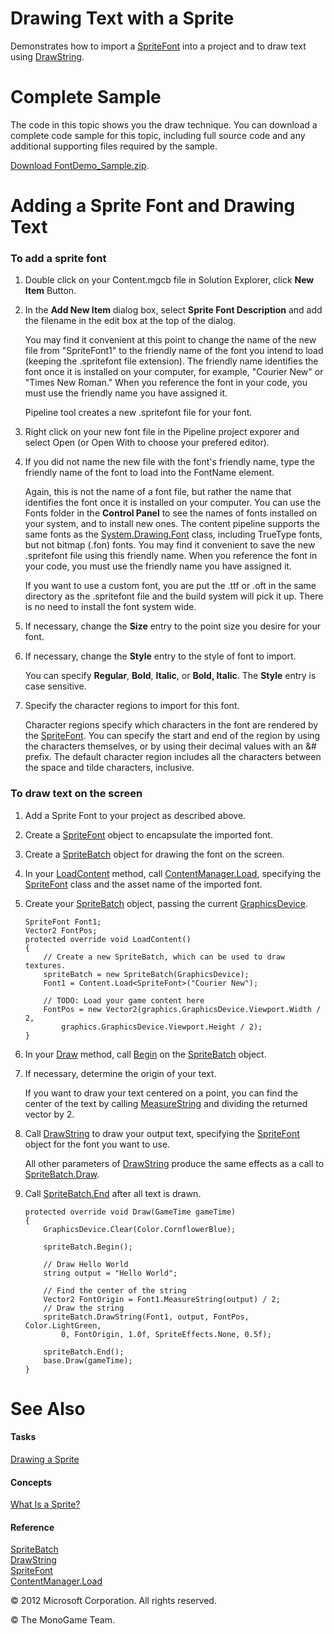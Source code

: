

# Drawing Text with a Sprite

Demonstrates how to import a [SpriteFont](xref:Microsoft.Xna.Framework.Graphics.SpriteFont) into a project and to draw text using [DrawString](xref:Microsoft.Xna.Framework.Graphics.SpriteBatch.DrawString).

# Complete Sample

The code in this topic shows you the draw technique. You can download a complete code sample for this topic, including full source code and any additional supporting files required by the sample.

[Download FontDemo_Sample.zip](http://go.microsoft.com/fwlink/?LinkId=258699).

# Adding a Sprite Font and Drawing Text

### To add a sprite font

1.  Double click on your Content.mgcb file in Solution Explorer, click **New Item** Button.
    
2.  In the **Add New Item** dialog box, select **Sprite Font Description** and add the filename in the edit box at the top of the dialog.
    
    You may find it convenient at this point to change the name of the new file from "SpriteFont1" to the friendly name of the font you intend to load (keeping the .spritefont file extension). The friendly name identifies the font once it is installed on your computer, for example, "Courier New" or "Times New Roman." When you reference the font in your code, you must use the friendly name you have assigned it.
    
    Pipeline tool creates a new .spritefont file for your font.
    
3. Right click on your new font file in the Pipeline project exporer and select Open (or Open With to choose your prefered editor).
    
4.  If you did not name the new file with the font's friendly name, type the friendly name of the font to load into the FontName element.
    
    Again, this is not the name of a font file, but rather the name that identifies the font once it is installed on your computer. You can use the Fonts folder in the **Control Panel** to see the names of fonts installed on your system, and to install new ones. The content pipeline supports the same fonts as the [System.Drawing.Font](http://msdn.microsoft.com/en-us/library/system.drawing.font.aspx) class, including TrueType fonts, but not bitmap (.fon) fonts. You may find it convenient to save the new .spritefont file using this friendly name. When you reference the font in your code, you must use the friendly name you have assigned it.
    
    If you want to use a custom font, you are put the .ttf or .oft in the same directory as the .spritefont file and the build system will pick it up. There is no need to install the font system wide.
    
5.  If necessary, change the **Size** entry to the point size you desire for your font.
    
6.  If necessary, change the **Style** entry to the style of font to import.
    
    You can specify **Regular**, **Bold**, **Italic**, or **Bold, Italic**. The **Style** entry is case sensitive.
    
7.  Specify the character regions to import for this font.
    
    Character regions specify which characters in the font are rendered by the [SpriteFont](xref:Microsoft.Xna.Framework.Graphics.SpriteFont). You can specify the start and end of the region by using the characters themselves, or by using their decimal values with an &# prefix. The default character region includes all the characters between the space and tilde characters, inclusive.
    

### To draw text on the screen

1.  Add a Sprite Font to your project as described above.
    
2.  Create a [SpriteFont](xref:Microsoft.Xna.Framework.Graphics.SpriteFont) object to encapsulate the imported font.
    
3.  Create a [SpriteBatch](xref:Microsoft.Xna.Framework.Graphics.SpriteBatch) object for drawing the font on the screen.
    
4.  In your [LoadContent](xref:MXF.Game.LoadContent) method, call [ContentManager.Load](xref:Microsoft.Xna.Framework.Content.ContentManager.Load``1), specifying the [SpriteFont](xref:Microsoft.Xna.Framework.Graphics.SpriteFont) class and the asset name of the imported font.
    
5.  Create your [SpriteBatch](xref:Microsoft.Xna.Framework.Graphics.SpriteBatch) object, passing the current [GraphicsDevice](xref:Microsoft.Xna.Framework.Graphics.GraphicsDevice).
    
    ```
    SpriteFont Font1;
    Vector2 FontPos;
    protected override void LoadContent()
    {
        // Create a new SpriteBatch, which can be used to draw textures.
        spriteBatch = new SpriteBatch(GraphicsDevice);
        Font1 = Content.Load<SpriteFont>("Courier New");
    
        // TODO: Load your game content here            
        FontPos = new Vector2(graphics.GraphicsDevice.Viewport.Width / 2,
            graphics.GraphicsDevice.Viewport.Height / 2);
    }
    ```
                        
    
6.  In your [Draw](xref:Microsoft.Xna.Framework.Game.Draw) method, call [Begin](xref:Microsoft.Xna.Framework.Graphics.SpriteBatch.Begin) on the [SpriteBatch](xref:Microsoft.Xna.Framework.Graphics.SpriteBatch) object.
    
7.  If necessary, determine the origin of your text.
    
    If you want to draw your text centered on a point, you can find the center of the text by calling [MeasureString](xref:Microsoft.Xna.Framework.Graphicsx.SpriteFont.MeasureString) and dividing the returned vector by 2.
    
8.  Call [DrawString](xref:Microsoft.Xna.Framework.Graphics.SpriteBatch.DrawString) to draw your output text, specifying the [SpriteFont](xref:Microsoft.Xna.Framework.Graphics.SpriteFont) object for the font you want to use.
    
    All other parameters of [DrawString](xref:Microsoft.Xna.Framework.Graphics.SpriteBatch.DrawString) produce the same effects as a call to [SpriteBatch.Draw](xref:Microsoft.Xna.Framework.Graphics.SpriteBatch.Draw).
    
9.  Call [SpriteBatch.End](xref:Microsoft.Xna.Framework.Graphics.SpriteBatch.End) after all text is drawn.
    
    ```
    protected override void Draw(GameTime gameTime)
    {
        GraphicsDevice.Clear(Color.CornflowerBlue);
    
        spriteBatch.Begin();
    
        // Draw Hello World
        string output = "Hello World";
    
        // Find the center of the string
        Vector2 FontOrigin = Font1.MeasureString(output) / 2;
        // Draw the string
        spriteBatch.DrawString(Font1, output, FontPos, Color.LightGreen,
            0, FontOrigin, 1.0f, SpriteEffects.None, 0.5f);
    
        spriteBatch.End();
        base.Draw(gameTime);
    }
    ```
                        
    

# See Also

#### Tasks

[Drawing a Sprite](2DGraphicsHowTo_Draw_Sprite.md)  

#### Concepts

[What Is a Sprite?](Sprite_Overview.md)  

#### Reference

[SpriteBatch](xref:Microsoft.Xna.Framework.Graphics.SpriteBatch)  
[DrawString](xref:Microsoft.Xna.Framework.Graphics.SpriteBatch.DrawString)  
[SpriteFont](xref:Microsoft.Xna.Framework.Graphics.SpriteFont)  
[ContentManager.Load](xref:Microsoft.Xna.Framework.Content.ContentManager.Load``1)  

© 2012 Microsoft Corporation. All rights reserved. 

© The MonoGame Team.
